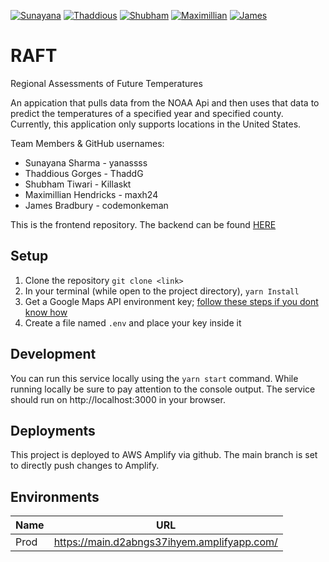 
[![Sunayana](https://img.shields.io/badge/Sunayana-Team%20Lead%2C%20Documentation%20Lead-ff69b4)](https://img.shields.io/badge/Sunayana-Team%20Lead%2C%20Documentation%20Lead-ff69b4)
[![Thaddious](https://img.shields.io/badge/Thaddious-Front--End%20Lead-green)](https://img.shields.io/badge/Thaddious-Front--End%20Lead-green)
[![Shubham](https://img.shields.io/badge/Shubham-DevOps%20Lead-orange)](https://img.shields.io/badge/Shubham-DevOps%20Lead-orange)
[![Maximillian](https://img.shields.io/badge/Maximillian-Back--End%20Lead-blue)](https://img.shields.io/badge/Maximillian-Back--End%20Lead-blue)
[![James](https://img.shields.io/badge/James-Machine%20Learning%20Lead%2C%20Presentation%20Lead-yellowgreen)](https://img.shields.io/badge/James-Machine%20Learning%20Lead%2C%20Presentation%20Lead-yellowgreen)
# RAFT
Regional Assessments of Future Temperatures

An appication that pulls data from the NOAA Api and then uses that data to predict the temperatures of a specified year and specified county. Currently, this application only supports locations in the United States. 

Team Members & GitHub usernames:
* Sunayana Sharma - yanassss
* Thaddious Gorges - ThaddG
* Shubham Tiwari - Killaskt
* Maximillian Hendricks - maxh24
* James Bradbury - codemonkeman


This is the frontend repository.
The backend can be found [HERE](https://github.com/Killaskt/raft-backend)

## Setup

1. Clone the repository `git clone <link>`
2. In your terminal (while open to the project directory), `yarn Install`
3. Get a Google Maps API environment key; [follow these steps if you dont know how](https://studiosimpati.co/setup-configure-google-maps-api-key/)
4. Create a file named `.env` and place your key inside it

## Development

You can run this service locally using the `yarn start` command.
While running locally be sure to pay attention to the console output. The service should run on http://localhost:3000 in your browser.

## Deployments

This project is deployed to AWS Amplify via github. The main branch is set to directly push changes to Amplify.

## Environments

| Name | URL                                               |
| ---- | ------------------------------------------------- |
| Prod | https://main.d2abngs37ihyem.amplifyapp.com/       |



